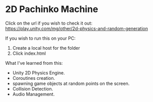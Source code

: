 # 2D Pachinko Machine
Click on the url if you wish to check it out: https://play.unity.com/mg/other/2d-physics-and-random-generation

If you wish to run this on your PC:
1. Create a local host for the folder 
2. Click index.html

What I've learned from this:
* Unity 2D Physics Engine.
* Coroutines creation.
* spawning game objects at random points on the screen.
* Collision Detection.
* Audio Management.

